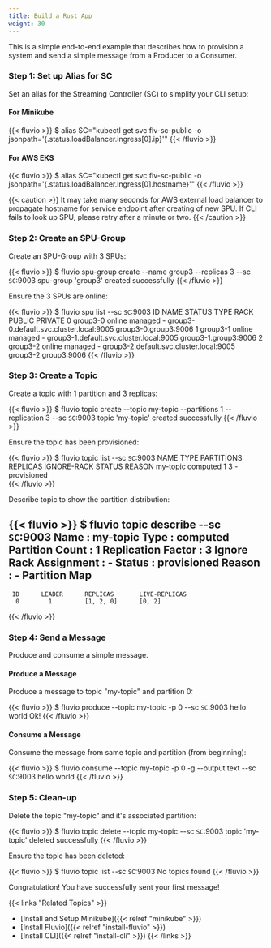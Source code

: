 ```yaml
---
title: Build a Rust App
weight: 30
---
```


This is a simple end-to-end example that describes how to provision a system and send a simple message from a Producer to a Consumer.

### Step 1: Set up Alias for SC

Set an alias for the Streaming Controller (SC) to simplify your CLI setup:

#### For Minikube
{{< fluvio >}}
$ alias SC="kubectl get svc flv-sc-public -o jsonpath='{.status.loadBalancer.ingress[0].ip}'"
{{< /fluvio >}}

#### For AWS EKS
{{< fluvio >}}
$ alias SC="kubectl get svc flv-sc-public -o jsonpath='{.status.loadBalancer.ingress[0].hostname}'"
{{< /fluvio >}}

{{< caution >}}
It may take many seconds for AWS external load balancer to propagate hostname for service endpoint after creating of new SPU.   If CLI fails to look up SPU, please retry after a minute or two. 
{{< /caution >}}

### Step 2: Create an SPU-Group



Create an SPU-Group with 3 SPUs:

{{< fluvio >}}
$ fluvio spu-group create --name group3 --replicas 3 --sc `SC`:9003
spu-group 'group3' created successfully
{{< /fluvio >}}

Ensure the 3 SPUs are online:

{{< fluvio >}}
$ fluvio spu list  --sc `SC`:9003
ID  NAME      STATUS  TYPE     RACK  PUBLIC                                   PRIVATE 
  0  group3-0  online  managed   -    group3-0.default.svc.cluster.local:9005  group3-0.group3:9006 
  1  group3-1  online  managed   -    group3-1.default.svc.cluster.local:9005  group3-1.group3:9006 
  2  group3-2  online  managed   -    group3-2.default.svc.cluster.local:9005  group3-2.group3:9006 
{{< /fluvio >}}

### Step 3: Create a Topic

Create a topic with 1 partition and 3 replicas:

{{< fluvio >}}
$ fluvio topic create --topic my-topic --partitions 1 --replication 3  --sc `SC`:9003
topic 'my-topic' created successfully
{{< /fluvio >}}

Ensure the topic has been provisioned:

{{< fluvio >}}
$ fluvio topic list  --sc `SC`:9003
 NAME       TYPE      PARTITIONS  REPLICAS  IGNORE-RACK  STATUS       REASON 
 my-topic  computed      1          3           -       provisioned   
{{< /fluvio >}}

Describe topic to show the partition distribution:

{{< fluvio >}}
$ fluvio topic describe --sc `SC`:9003
 Name                    :  my-topic 
 Type                    :  computed 
 Partition Count         :  1 
 Replication Factor      :  3 
 Ignore Rack Assignment  :  - 
 Status                  :  provisioned 
 Reason                  :  - 
 Partition Map               
 -----------------           
     ID      LEADER      REPLICAS       LIVE-REPLICAS 
      0        1         [1, 2, 0]      [0, 2] 
{{< /fluvio >}}


### Step 4: Send a Message

Produce and consume a simple message.

#### Produce a Message

Produce a message to topic "my-topic" and partition 0:

{{< fluvio >}}
$ fluvio produce --topic my-topic -p 0  --sc `SC`:9003 
hello world
Ok!
{{< /fluvio >}}

#### Consume a Message

Consume the message from same topic and  partition (from beginning):

{{< fluvio >}}
$ fluvio consume  --topic my-topic -p 0 -g --output text --sc `SC`:9003 
hello world
{{< /fluvio >}}

### Step 5: Clean-up 

Delete the topic "my-topic" and it's associated partition:

{{< fluvio >}}
$ fluvio topic delete  --topic my-topic  --sc `SC`:9003
topic 'my-topic' deleted successfully
{{< /fluvio >}}

Ensure the topic has been deleted:

{{< fluvio >}}
$ fluvio topic list  --sc `SC`:9003
No topics found
{{< /fluvio >}}

Congratulation! You have successfully sent your first message!

{{< links "Related Topics" >}}
* [Install and Setup Minikube]({{< relref "minikube" >}})
* [Install Fluvio]({{< relref "install-fluvio" >}})
* [Install CLI]({{< relref "install-cli" >}})
{{< /links >}}